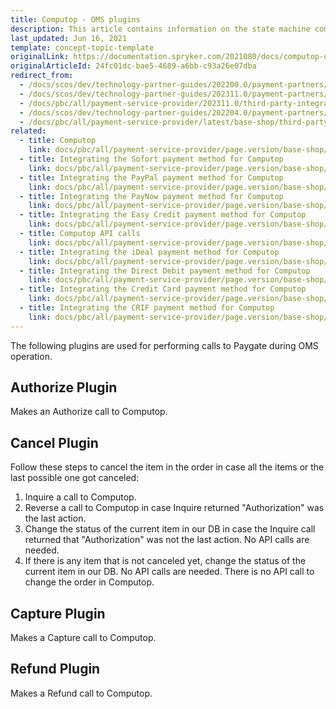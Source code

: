 ```yaml
---
title: Computop - OMS plugins
description: This article contains information on the state machine commands and conditions for the Computop module in the Spryker Commerce OS.
last_updated: Jun 16, 2021
template: concept-topic-template
originalLink: https://documentation.spryker.com/2021080/docs/computop-oms-details
originalArticleId: 24fc01dc-bae5-4689-a6bb-c93a26e07dba
redirect_from:
  - /docs/scos/dev/technology-partner-guides/202200.0/payment-partners/computop/computop-oms-plugins.html
  - /docs/scos/dev/technology-partner-guides/202311.0/payment-partners/computop/computop-oms-plugins.html
  - /docs/pbc/all/payment-service-provider/202311.0/third-party-integrations/computop/computop-oms-plugins.html
  - /docs/scos/dev/technology-partner-guides/202204.0/payment-partners/computop/computop-oms-plugins.html
  - /docs/pbc/all/payment-service-provider/latest/base-shop/third-party-integrations/computop/computop-oms-plugins.html
related:
  - title: Computop
    link: docs/pbc/all/payment-service-provider/page.version/base-shop/third-party-integrations/computop/computop.html
  - title: Integrating the Sofort payment method for Computop
    link: docs/pbc/all/payment-service-provider/page.version/base-shop/third-party-integrations/computop/integrate-payment-methods-for-computop/integrate-the-sofort-payment-method-for-computop.html
  - title: Integrating the PayPal payment method for Computop
    link: docs/pbc/all/payment-service-provider/page.version/base-shop/third-party-integrations/computop/integrate-payment-methods-for-computop/integrate-the-paypal-payment-method-for-computop.html
  - title: Integrating the PayNow payment method for Computop
    link: docs/pbc/all/payment-service-provider/page.version/base-shop/third-party-integrations/computop/integrate-payment-methods-for-computop/integrate-the-paynow-payment-method-for-computop.html
  - title: Integrating the Easy Credit payment method for Computop
    link: docs/pbc/all/payment-service-provider/page.version/base-shop/third-party-integrations/computop/integrate-payment-methods-for-computop/integrate-the-easy-credit-payment-method-for-computop.html
  - title: Computop API calls
    link: docs/pbc/all/payment-service-provider/page.version/base-shop/third-party-integrations/computop/computop-api-calls.html
  - title: Integrating the iDeal payment method for Computop
    link: docs/pbc/all/payment-service-provider/page.version/base-shop/third-party-integrations/computop/integrate-payment-methods-for-computop/integrate-the-ideal-payment-method-for-computop.html
  - title: Integrating the Direct Debit payment method for Computop
    link: docs/pbc/all/payment-service-provider/page.version/base-shop/third-party-integrations/computop/integrate-payment-methods-for-computop/integrate-the-direct-debit-payment-method-for-computop.html
  - title: Integrating the Credit Card payment method for Computop
    link: docs/pbc/all/payment-service-provider/page.version/base-shop/third-party-integrations/computop/integrate-payment-methods-for-computop/integrate-the-credit-card-payment-method-for-computop.html
  - title: Integrating the CRIF payment method for Computop
    link: docs/pbc/all/payment-service-provider/page.version/base-shop/third-party-integrations/computop/integrate-payment-methods-for-computop/integrate-the-crif-payment-method-for-computop.html
---
```


The following plugins are used for performing calls to Paygate during OMS operation.

## Authorize Plugin

Makes an Authorize call to Computop.

## Cancel Plugin

Follow these steps to cancel the item in the order in case all the items or the last possible one got canceled:

1. Inquire a call to Computop.
2. Reverse a call to Computop in case Inquire returned "Authorization" was the last action.
3. Change the status of the current item in our DB in case the Inquire call returned that "Authorization" was not the last action. No API calls are needed.
4. If there is any item that is not canceled yet, change the status of the current item in our DB. No API calls are needed. There is no API call to change the order in Computop.

## Capture Plugin

Makes a Capture call to Computop.

## Refund Plugin

Makes a Refund call to Computop.
